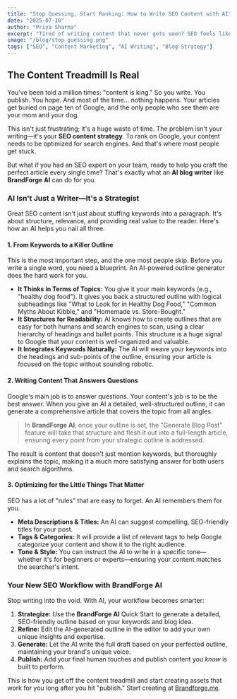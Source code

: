 ```yaml
---
title: "Stop Guessing, Start Ranking: How to Write SEO Content with AI"
date: "2025-07-10"
author: "Priya Sharma"
excerpt: "Tired of writing content that never gets seen? SEO feels like a dark art, but an AI blog writer can be your guiding light. Learn how to use AI to create blog posts that Google and your readers will love."
image: "/blog/stop guessing.png"
tags: ["SEO", "Content Marketing", "AI Writing", "Blog Strategy"]
---
```


## The Content Treadmill Is Real

You've been told a million times: "content is king." So you write. You publish. You hope. And most of the time... nothing happens. Your articles get buried on page ten of Google, and the only people who see them are your mom and your dog.

This isn't just frustrating; it's a huge waste of time. The problem isn't your writing—it's your **SEO content strategy**. To rank on Google, your content needs to be optimized for search engines. And that's where most people get stuck.

But what if you had an SEO expert on your team, ready to help you craft the perfect article every single time? That's exactly what an **AI blog writer** like **BrandForge AI** can do for you.

### AI Isn't Just a Writer—It's a Strategist

Great SEO content isn't just about stuffing keywords into a paragraph. It's about structure, relevance, and providing real value to the reader. Here's how an AI helps you nail all three.

#### 1. From Keywords to a Killer Outline

This is the most important step, and the one most people skip. Before you write a single word, you need a blueprint. An AI-powered outline generator does the hard work for you.

-   **It Thinks in Terms of Topics:** You give it your main keywords (e.g., "healthy dog food"). It gives you back a structured outline with logical subheadings like "What to Look for in Healthy Dog Food," "Common Myths About Kibble," and "Homemade vs. Store-Bought."
-   **It Structures for Readability:** AI knows how to create outlines that are easy for both humans and search engines to scan, using a clear hierarchy of headings and bullet points. This structure is a huge signal to Google that your content is well-organized and valuable.
-   **It Integrates Keywords Naturally:** The AI will weave your keywords into the headings and sub-points of the outline, ensuring your article is focused on the topic without sounding robotic.

#### 2. Writing Content That Answers Questions

Google's main job is to answer questions. Your content's job is to be the best answer. When you give an AI a detailed, well-structured outline, it can generate a comprehensive article that covers the topic from all angles.

> In **BrandForge AI**, once your outline is set, the "Generate Blog Post" feature will take that structure and flesh it out into a full-length article, ensuring every point from your strategic outline is addressed.

The result is content that doesn't just mention keywords, but thoroughly explains the topic, making it a much more satisfying answer for both users and search algorithms.

#### 3. Optimizing for the Little Things That Matter

SEO has a lot of "rules" that are easy to forget. An AI remembers them for you.

-   **Meta Descriptions & Titles:** An AI can suggest compelling, SEO-friendly titles for your post.
-   **Tags & Categories:** It will provide a list of relevant tags to help Google categorize your content and show it to the right audience.
-   **Tone & Style:** You can instruct the AI to write in a specific tone—whether it's for beginners or experts—ensuring your content matches the searcher's intent.

### Your New SEO Workflow with BrandForge AI

Stop writing into the void. With AI, your workflow becomes smarter:

1.  **Strategize:** Use the **BrandForge AI** Quick Start to generate a detailed, SEO-friendly outline based on your keywords and blog idea.
2.  **Refine:** Edit the AI-generated outline in the editor to add your own unique insights and expertise.
3.  **Generate:** Let the AI write the full draft based on your perfected outline, maintaining your brand's unique voice.
4.  **Publish:** Add your final human touches and publish content you *know* is built to perform.

This is how you get off the content treadmill and start creating assets that work for you long after you hit "publish." Start creating at [Brandforge.me](/signup).
